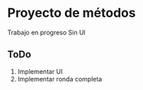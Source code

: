# Proyecto de métodos
Trabajo en progreso
Sin UI
## ToDo
1. Implementar UI
2. Implementar ronda completa